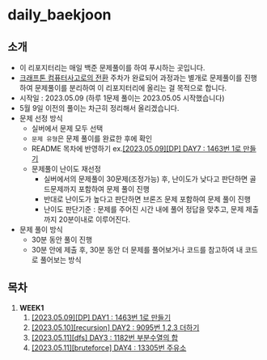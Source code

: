 # daily_baekjoon

## 소개

- 이 리포지터리는 매일 백준 문제풀이를 하여 푸시하는 곳입니다.
- [크래프톤 컴퓨터사고로의 전환](https://github.com/krafton-jungle/KJ2G-W01-04) 주차가 완료되어 과정과는 별개로 문제풀이를 진행하여 문제풀이를 분리하여 이 리포지터리에 올리는 걸 목적으로 합니다.
- 시작일 : 2023.05.09 (하루 1문제 풀이는 2023.05.05 시작했습니다)
- 5월 9일 이전의 풀이는 차근히 정리해서 올리겠습니다.
- 문제 선정 방식
  - 실버에서 문제 모두 선택
  - `문제 유형`은 문제 풀이를 완료한 후에 확인
  - README 목차에 반영하기 ex.[[2023.05.09][DP] DAY7 : 1463번 1로 만들기](https://www.acmicpc.net/source/60497064)
  - 문제풀이 난이도 재선정
    - 실버에서의 문제풀이 30문제(조정가능) 후, 난이도가 낮다고 판단하면 골드문제까지 포함하여 문제 풀이 진행
    - 반대로 난이도가 높다고 판단하면 브론즈 문제 포함하여 문제 풀이 진행
    - 난이도 판단기준 : 문제를 주어진 시간 내에 풀어 정답을 맞추고, 문제 제출까지 20분이내로 이루어진다.
- 문제 풀이 방식
  - 30분 동안 풀이 진행
  - 30분 안에 제출 후, 30분 동안 더 문제를 풀어보거나 코드를 참고하여 내 코드로 풀어보는 방식

## 목차

1. **WEEK1**
   1. [[2023.05.09][DP] DAY1 : 1463번 1로 만들기](https://www.acmicpc.net/source/60497064)
   2. [[2023.05.10][recursion] DAY2 : 9095번 1,2,3 더하기](https://www.acmicpc.net/source/60551650)
   3. [[2023.05.11][dfs] DAY3 : 1182번 부분수열의 합](https://www.acmicpc.net/source/60604280)
   4. [[2023.05.11][bruteforce] DAY4 : 13305번 주유소](https://www.acmicpc.net/source/60687361)
